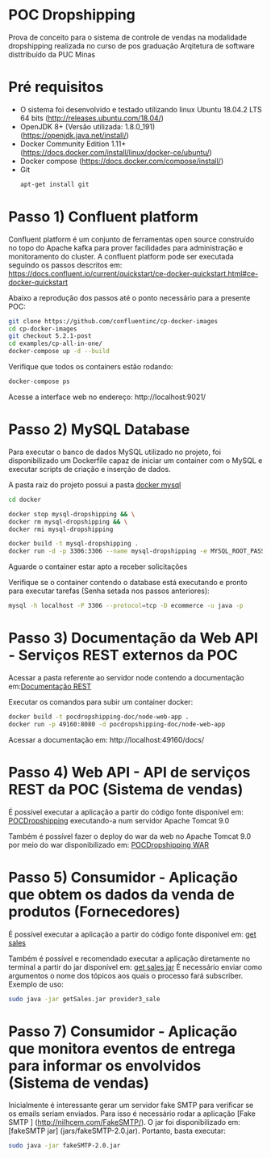 # POC Dropshipping

Prova de conceito para o sistema de controle de vendas na modalidade dropshipping realizada no curso de pos graduação Arqitetura de software disttribuído da PUC Minas

# Pré requisitos
  - O sistema foi desenvolvido e testado utilizando linux Ubuntu 18.04.2 LTS 64 bits (http://releases.ubuntu.com/18.04/)
  - OpenJDK 8+ (Versão utilizada: 1.8.0_191) (https://openjdk.java.net/install/)
  - Docker Community Edition 1.11+ (https://docs.docker.com/install/linux/docker-ce/ubuntu/)
  - Docker compose (https://docs.docker.com/compose/install/)
  - Git
      ```sh
      apt-get install git
      ```
# Passo 1) Confluent platform

Confluent platform é um conjunto de ferramentas open source construído no topo do Apache kafka para prover facilidades para administração e monitoramento do cluster.
A confluent platform pode ser executada seguindo os passos descritos em: https://docs.confluent.io/current/quickstart/ce-docker-quickstart.html#ce-docker-quickstart

Abaixo a reprodução dos passos até o ponto necessário para a presente POC:
```sh
git clone https://github.com/confluentinc/cp-docker-images
cd cp-docker-images
git checkout 5.2.1-post
cd examples/cp-all-in-one/
docker-compose up -d --build
```
Verifique que todos os containers estão rodando:
```sh
docker-compose ps
```
Acesse a interface web no endereço:
http://localhost:9021/

# Passo 2) MySQL Database

Para executar o banco de dados MySQL utilizado no projeto, foi disponibilizado um Dockerfile capaz de iniciar um container com o MySQL e executar scripts de criação e inserção de dados.

A pasta raiz do projeto possui a pasta [docker mysql](docker/mysql)
```sh
cd docker

docker stop mysql-dropshipping && \
docker rm mysql-dropshipping && \
docker rmi mysql-dropshipping

docker build -t mysql-dropshipping .
docker run -d -p 3306:3306 --name mysql-dropshipping -e MYSQL_ROOT_PASSWORD=12345 -e MYSQL_ROOT_HOST=% mysql-dropshipping
```    
Aguarde o container estar apto a receber solicitações

Verifique se o container contendo o database está executando e pronto para executar tarefas (Senha setada nos passos anteriores):
```sh
mysql -h localhost -P 3306 --protocol=tcp -D ecommerce -u java -p
```
# Passo 3) Documentação da Web API - Serviços REST externos da POC

Acessar a pasta referente ao servidor node contendo a documentação em:[Documentação REST](nodejs-server-server)

Executar os comandos para subir um container docker:
```sh
docker build -t pocdropshipping-doc/node-web-app .
docker run -p 49160:8080 -d pocdropshipping-doc/node-web-app
```
Acessar a documentação em: http://localhost:49160/docs/

# Passo 4) Web API - API de serviços REST da POC (Sistema de vendas)
É possível executar a aplicação a partir do código fonte disponível em: [POCDropshipping](POCDropshipping) executando-a num servidor Apache Tomcat 9.0

Também é possível fazer o deploy do war da web no Apache Tomcat 9.0 por meio do war disponibilizado em: [POCDropshipping WAR](jars/POCDropshipping.war)

# Passo 5) Consumidor - Aplicação que obtem os dados da venda de produtos (Fornecedores)
É possível executar a aplicação a partir do código fonte disponível em: [get sales](get-sales-kafka)

Também é possível e recomendado executar a aplicação diretamente no terminal a partir do jar disponível em: [get sales jar](jars/getSales.jar)
É necessário enviar como argumentos o nome dos tópicos aos quais o processo fará subscriber. Exemplo de uso:
```sh
sudo java -jar getSales.jar provider3_sale
```

# Passo 7) Consumidor - Aplicação que monitora eventos de entrega para informar os envolvidos (Sistema de vendas)
Inicialmente é interessante gerar um servidor fake SMTP para verificar se os emails seriam enviados. Para isso é necessário rodar a aplicação [Fake SMTP ] (http://nilhcem.com/FakeSMTP/). O jar foi disponibilizado em: [fakeSMTP jar] (jars/fakeSMTP-2.0.jar). Portanto, basta executar:
```sh
sudo java -jar fakeSMTP-2.0.jar
```
